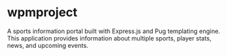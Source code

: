 # wpmproject
A sports information portal built with Express.js and Pug templating engine. This application provides information about multiple sports, player stats, news, and upcoming events.
